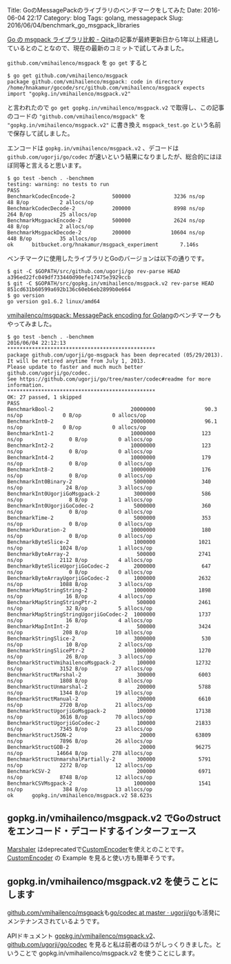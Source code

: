 Title: GoのMessagePackのライブラリのベンチマークをしてみた
Date: 2016-06-04 22:17
Category: blog
Tags: golang, messagepack
Slug: 2016/06/04/benchmark_go_msgpack_libraries

[Go の msgpack ライブラリ比較 - Qiita](http://qiita.com/yosisa/items/f21d3476bc8d368d7494)の記事が最終更新日から1年以上経過しているとのことなので、現在の最新のコミットで試してみました。

`github.com/vmihailenco/msgpack` を `go get` すると

```
$ go get github.com/vmihailenco/msgpack
package github.com/vmihailenco/msgpack: code in directory /home/hnakamur/gocode/src/github.com/vmihailenco/msgpack expects import "gopkg.in/vmihailenco/msgpack.v2"
```

と言われたので `go get gopkg.in/vmihailenco/msgpack.v2` で取得し、この記事のコードの `"github.com/vmihailenco/msgpack"` を `"gopkg.in/vmihailenco/msgpack.v2"` に書き換え `msgpack_test.go` という名前で保存して試しました。

エンコードは `gopkg.in/vmihailenco/msgpack.v2` 、デコードは `github.com/ugorji/go/codec` が速いという結果になりましたが、総合的にはほぼ同等と言えると思います。

```
$ go test -bench . -benchmem
testing: warning: no tests to run
PASS
BenchmarkCodecEncode-2            500000              3236 ns/op              48 B/op          2 allocs/op
BenchmarkCodecDecode-2            200000              8998 ns/op             264 B/op         25 allocs/op
BenchmarkMsgpackEncode-2          500000              2624 ns/op              48 B/op          2 allocs/op
BenchmarkMsgpackDecode-2          200000             10604 ns/op             448 B/op         35 allocs/op
ok      bitbucket.org/hnakamur/msgpack_experiment       7.146s
```

ベンチマークに使用したライブラリとGoのバージョンは以下の通りです。

```
$ git -C $GOPATH/src/github.com/ugorji/go rev-parse HEAD
a396ed22fc049df733440d90efe17475e3929ccb
$ git -C $GOPATH/src/gopkg.in/vmihailenco/msgpack.v2 rev-parse HEAD
851cd631b60599a692b136c60eb6eb2899b0e664
$ go version
go version go1.6.2 linux/amd64
```

[vmihailenco/msgpack: MessagePack encoding for Golang](https://github.com/vmihailenco/msgpack)のベンチマークもやってみました。

```
$ go test -bench . -benchmem                                          
2016/06/04 22:12:13 
************************************************ 
package github.com/ugorji/go-msgpack has been deprecated (05/29/2013). 
It will be retired anytime from July 1, 2013.
Please update to faster and much much better github.com/ugorji/go/codec.
See https://github.com/ugorji/go/tree/master/codec#readme for more information.
************************************************ 
OK: 27 passed, 1 skipped
PASS
BenchmarkBool-2                         20000000                90.3 ns/op             0 B/op          0 allocs/op
BenchmarkInt0-2                         20000000                96.1 ns/op             0 B/op          0 allocs/op
BenchmarkInt1-2                         10000000               123 ns/op               0 B/op          0 allocs/op
BenchmarkInt2-2                         10000000               123 ns/op               0 B/op          0 allocs/op
BenchmarkInt4-2                         10000000               179 ns/op               0 B/op          0 allocs/op
BenchmarkInt8-2                         10000000               176 ns/op               0 B/op          0 allocs/op
BenchmarkInt0Binary-2                    5000000               340 ns/op              24 B/op          3 allocs/op
BenchmarkInt0UgorjiGoMsgpack-2           3000000               586 ns/op               8 B/op          1 allocs/op
BenchmarkInt0UgorjiGoCodec-2             5000000               360 ns/op               0 B/op          0 allocs/op
BenchmarkTime-2                          5000000               353 ns/op               0 B/op          0 allocs/op
BenchmarkDuration-2                     10000000               180 ns/op               0 B/op          0 allocs/op
BenchmarkByteSlice-2                     1000000              1021 ns/op            1024 B/op          1 allocs/op
BenchmarkByteArray-2                      500000              2741 ns/op            2112 B/op          4 allocs/op
BenchmarkByteSliceUgorjiGoCodec-2        2000000               647 ns/op               0 B/op          0 allocs/op
BenchmarkByteArrayUgorjiGoCodec-2        1000000              2632 ns/op            1088 B/op          3 allocs/op
BenchmarkMapStringString-2               1000000              1898 ns/op              16 B/op          4 allocs/op
BenchmarkMapStringStringPtr-2             500000              2461 ns/op              32 B/op          5 allocs/op
BenchmarkMapStringStringUgorjiGoCodec-2  1000000              1737 ns/op              16 B/op          4 allocs/op
BenchmarkMapIntInt-2                      500000              3424 ns/op             208 B/op         10 allocs/op
BenchmarkStringSlice-2                   3000000               530 ns/op              10 B/op          2 allocs/op
BenchmarkStringSlicePtr-2                1000000              1270 ns/op              26 B/op          3 allocs/op
BenchmarkStructVmihailencoMsgpack-2       100000             12732 ns/op            3152 B/op         27 allocs/op
BenchmarkStructMarshal-2                  300000              6003 ns/op            1808 B/op          8 allocs/op
BenchmarkStructUnmarshal-2                200000              5788 ns/op            1344 B/op         19 allocs/op
BenchmarkStructManual-2                   200000              6610 ns/op            2720 B/op         21 allocs/op
BenchmarkStructUgorjiGoMsgpack-2          100000             17138 ns/op            3616 B/op         70 allocs/op
BenchmarkStructUgorjiGoCodec-2            100000             21833 ns/op            7345 B/op         23 allocs/op
BenchmarkStructJSON-2                      20000             63809 ns/op            7896 B/op         26 allocs/op
BenchmarkStructGOB-2                       20000             96275 ns/op           14664 B/op        278 allocs/op
BenchmarkStructUnmarshalPartially-2       300000              5791 ns/op            2272 B/op         12 allocs/op
BenchmarkCSV-2                            200000              6971 ns/op            8748 B/op         12 allocs/op
BenchmarkCSVMsgpack-2                    1000000              1541 ns/op             384 B/op         13 allocs/op
ok      gopkg.in/vmihailenco/msgpack.v2 58.623s
```

## gopkg.in/vmihailenco/msgpack.v2 でGoのstructをエンコード・デコードするインターフェース
[Marshaler](https://godoc.org/gopkg.in/vmihailenco/msgpack.v2#Marshaler) はdeprecatedで[CustomEncoder](https://godoc.org/gopkg.in/vmihailenco/msgpack.v2#CustomEncoder)を使えとのことです。[CustomEncoder](https://godoc.org/gopkg.in/vmihailenco/msgpack.v2#CustomEncoder) の Example を見ると使い方も簡単そうです。


## gopkg.in/vmihailenco/msgpack.v2 を使うことにします

[github.com/vmihailenco/msgpack](https://github.com/vmihailenco/msgpack)も[go/codec at master · ugorji/go](https://github.com/ugorji/go/tree/master/codec)も活発にメンテナンスされているようです。

APIドキュメント [gopkg.in/vmihailenco/msgpack.v2](https://godoc.org/gopkg.in/vmihailenco/msgpack.v2)、[github.com/ugorji/go/codec](https://godoc.org/github.com/ugorji/go/codec) を見ると私は前者のほうがしっくりきました。ということで gopkg.in/vmihailenco/msgpack.v2 を使うことにします。
